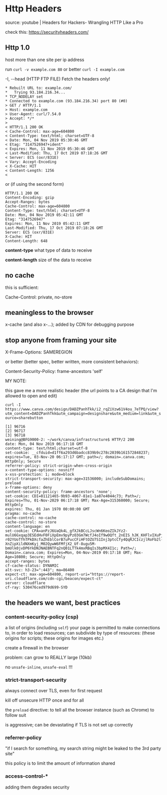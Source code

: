 # Http Headers

source: youtube | Headers for Hackers- Wrangling HTTP Like a Pro

check this: <https://securityheaders.com/>

## Http 1.0

host more than one site per ip address

run `curl -v example.com 80` or better `curl -I example.com`

-I, --head
(HTTP FTP FILE) Fetch the headers only!

```text
* Rebuilt URL to: example.com/
*   Trying 93.184.216.34...
* TCP_NODELAY set
* Connected to example.com (93.184.216.34) port 80 (#0)
> GET / HTTP/1.1
> Host: example.com
> User-Agent: curl/7.54.0
> Accept: */*
>
< HTTP/1.1 200 OK
< Cache-Control: max-age=604800
< Content-Type: text/html; charset=UTF-8
< Date: Mon, 04 Nov 2019 05:30:46 GMT
< Etag: "3147526947+ident"
< Expires: Mon, 11 Nov 2019 05:30:46 GMT
< Last-Modified: Thu, 17 Oct 2019 07:18:26 GMT
< Server: ECS (oxr/831E)
< Vary: Accept-Encoding
< X-Cache: HIT
< Content-Length: 1256
<
```

or (if using the second form)

```text
HTTP/1.1 200 OK
Content-Encoding: gzip
Accept-Ranges: bytes
Cache-Control: max-age=604800
Content-Type: text/html; charset=UTF-8
Date: Mon, 04 Nov 2019 05:42:11 GMT
Etag: "3147526947"
Expires: Mon, 11 Nov 2019 05:42:11 GMT
Last-Modified: Thu, 17 Oct 2019 07:18:26 GMT
Server: ECS (oxr/831E)
X-Cache: HIT
Content-Length: 648
```

**content-type** what type of data to receive

**content-length** size of the data to receive

## no cache

this is sufficient:

Cache-Control: private, no-store

## meaningless to the browser

x-cache (and also x-...); added by CDN for debugging purpose

## stop anyone from framing your site

X-Frame-Options: SAMEREGION

or better (better spec, better written, more consistent behaviors):

Content-Security-Policy: frame-ancestors 'self'

MY NOTE:

this gave me a more realistic header (the url points to a CA design that I'm allowed to open and edit)

`curl -I https://www.canva.com/design/DADZPanhTkk/i2_rqZiVzw61V4ou_7eTPQ/view?utm_content=DADZPanhTkk&utm_campaign=designshare&utm_medium=link&utm_source=sharebutton`

```text
[1] 96716
[2] 96717
[3] 96718
weining@BFG9000-2: ~/work/canva/infrastructure$ HTTP/2 200
date: Mon, 04 Nov 2019 06:17:18 GMT
content-type: text/html;charset=utf-8
set-cookie: __cfduid=d1ff6a293d6badcc839b9c278c2039b161572848237; expires=Tue, 03-Nov-20 06:17:17 GMT; path=/; domain=.canva.com; HttpOnly; Secure
referrer-policy: strict-origin-when-cross-origin
x-content-type-options: nosniff
x-xss-protection: 1; mode=block
strict-transport-security: max-age=31536000; includeSubDomains; preload
x-frame-options: deny
content-security-policy: frame-ancestors 'none';
set-cookie: CDI=81121465-9b93-4067-81e1-1a87e4044c73; Path=/; Expires=Thu, 01-Nov-2029 06:17:18 GMT; Max-Age=315360000; Secure; HttpOnly
expires: Thu, 01 Jan 1970 00:00:00 GMT
pragma: no-cache
cache-control: no-cache
cache-control: no-store
content-language: en
set-cookie: CPA=anPzJ6UaQk4L_gfXJkBCcLJscWn6KeoZIkJYz2-mulU6Gxqap3ESEdHvF0FiXpEmv9pyPzO3Gm7WcfJ4oIf9wOQft_2nEIS_hJK_KHFlvIXuPjBurC4RfOHKj15Ck7V1S9s6frIUWmHcu-r02YUoTfhTPkDXcfaZhEblCorB7uPucCFiHFtOZU7S1Inj3ptcCfy4QqRJCIczjlRoFb2l-XnZipXildNXmKyj_M02QywW6FMfjX2_Uf-8ugu5M-bmUlk0jvDP6YkDNJNAEBNTFq2nQ01LTTk4mxRBqIs3bpMX4I1c; Path=/; Domain=.canva.com; Expires=Mon, 04-Nov-2019 09:17:18 GMT; Max-Age=10800; Secure; HttpOnly
accept-ranges: bytes
cf-cache-status: DYNAMIC
alt-svc: h3-23=":443"; ma=86400
expect-ct: max-age=604800, report-uri="https://report-uri.cloudflare.com/cdn-cgi/beacon/expect-ct"
server: cloudflare
cf-ray: 530476ced979d699-SYD
```

## the headers we want, best practices

### content-security-policy (csp)

a list of origins (including `self`) your page is permitted to make
connections to, in order to load resources; can subdivide by type of
resources: (these origins for scripts; these origins for images etc.)

create a firewall in the browser

problem: can grow to REALLY large (10kb)

no `unsafe-inline`, `unsafe-eval` !!!

### strict-transport-security

always connect over TLS, even for first request

kill off unsecure HTTP once and for all

the `preload` directive: to tell all the browser instance (such as Chrome)
to follow suit

is aggressive; can be devastating if TLS is not set up correctly

### referrer-policy

"if I search for something, my search string might be leaked to
the 3rd party site"

this policy is to limit the amount of information shared

### access-control-\*

adding them degrades security
